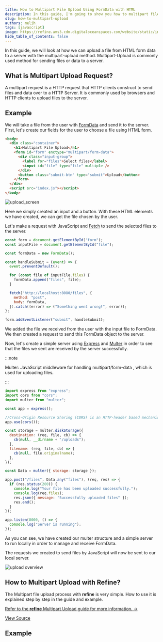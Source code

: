 ```yaml
---
title: How to Multipart File Upload Using FormData with HTML
description: In this guide, I'm going to show you how to multipart files upload with using HTML and JavaScript
slug: how-to-multipart-upload
authors: melih
tags: [javascript]
image: https://refine.ams3.cdn.digitaloceanspaces.com/website/static/img/placeholder.png
hide_table_of_contents: false
---
```


In this guide, we will look at how we can upload a file from HTML form data to a server with the multipart-upload method. Multipart-Upload is commonly used method for sending files or data to a server.

<!--truncate-->

## What is Multipart Upload Request?

A multipart request is a HTTP request that HTTP clients construct to send files and data over to a HTTP Server. It is commonly used by browsers and HTTP clients to upload files to the server.

## Example

We will take a file from the user with [FormData](https://developer.mozilla.org/en-US/docs/Web/API/FormData) and send it to the server. First, let's create our fields for the user to choose a file using HTML form.

```html
<body>
  <div class="container">
    <h1>Multipart File Upload</h1>
    <form id="form" enctype="multipart/form-data">
      <div class="input-group">
        <label for="files">Select files</label>
        <input id="file" type="file" multiple />
      </div>
      <button class="submit-btn" type="submit">Upload</button>
    </form>
  </div>
  <script src="index.js"></script>
</body>
```

<img src="https://refine.ams3.cdn.digitaloceanspaces.com/blog/2021-12-27-multipart-upload/upload.png" alt="upload_screen" />
<br />

Here we simply created an input and a button. With these HTML elements we have created, we can get the file chosen by the user.

Let's make a request with JavaScript and [Fetch](https://developer.mozilla.org/en-US/docs/Web/API/Fetch_API) to send the selected files to the server.

```jsx
const form = document.getElementById("form");
const inputFile = document.getElementById("file");

const formData = new FormData();

const handleSubmit = (event) => {
  event.preventDefault();

  for (const file of inputFile.files) {
    formData.append("files", file);
  }

  fetch("http://localhost:8080/files", {
    method: "post",
    body: formData,
  }).catch((error) => ("Something went wrong!", error));
};

form.addEventListener("submit", handleSubmit);
```

We added the file we received from the user with the input file to FormData. We then created a request to send this FormData object to the server.

Now, let's create a simple server using [Express](https://expressjs.com/) and [Multer](https://github.com/expressjs/multer) in order to see that the files we sent are received by the server successfully.

:::note

Multer: JavaScript middleware for handling multipart/form-data , which is used for uploading files.

:::

```jsx title=server.js
import express from "express";
import cors from "cors";
import multer from "multer";

const app = express();

//Cross-Origin Resource Sharing (CORS) is an HTTP-header based mechanism that allows a server to indicate any origins
app.use(cors());

const storage = multer.diskStorage({
  destination: (req, file, cb) => {
    cb(null, __dirname + "/uploads");
  },
  filename: (req, file, cb) => {
    cb(null, file.originalname);
  },
});

const Data = multer({ storage: storage });

app.post("/files", Data.any("files"), (req, res) => {
  if (res.status(200)) {
    console.log("Your file has been uploaded successfully.");
    console.log(req.files);
    res.json({ message: "Successfully uploaded files" });
    res.end();
  }
});

app.listen(8000, () => {
  console.log("Server is running");
});
```

As you can see, we have created our multer structure and a simple server to run locally in order to manage and receive FormData.

The requests we created to send files by JavaScript will now be sent to our local server.

<img src="https://refine.ams3.cdn.digitaloceanspaces.com/blog/2021-12-27-multipart-upload/overview.gif" alt="upload overview" />
<br />

## How to Multipart Upload with Refine?

The Multipart file upload process with **refine** is very simple. How to use it is explained step by step in the guide and example.

[Refer to the **refine** Multipart Upload guide for more information. →](https://refine.dev/docs/guides-and-concepts/upload/multipart-upload/)

[View Source](https://github.com/refinedev/refine/tree/master/examples/upload/multipartUpload)

## Example

<CodeSandboxExample path="upload-antd-multipart" />
